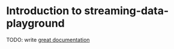 # Introduction to streaming-data-playground

TODO: write [great documentation](http://jacobian.org/writing/what-to-write/)
